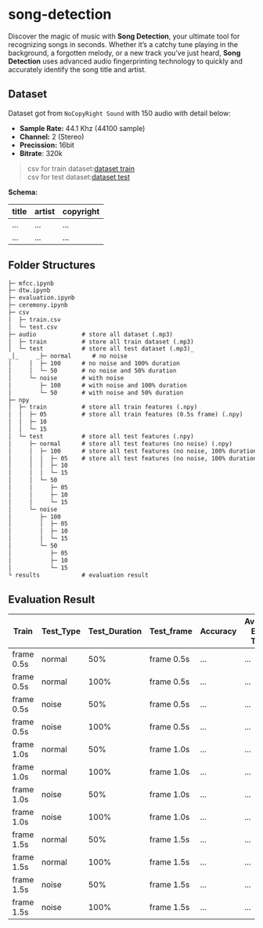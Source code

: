# song-detection

Discover the magic of music with **Song Detection**, your ultimate tool for recognizing songs in seconds. Whether it’s a catchy tune playing in the background, a forgotten melody, or a new track you’ve just heard, **Song Detection** uses advanced audio fingerprinting technology to quickly and accurately identify the song title and artist.

## Dataset
Dataset got from `NoCopyRight Sound` with 150 audio with detail below:

- **Sample Rate:** 44.1 Khz (44100 sample)
- **Channel:** 2 (Stereo)
- **Precission:** 16bit
- **Bitrate**: 320k

> csv for train dataset:[﻿dataset train](https://docs.google.com/spreadsheets/d/1-JBYn8MiLIcnJwqT2j33H7iEbVIgCUDNdG68yBDW5zc/export?format=csv&id=1-JBYn8MiLIcnJwqT2j33H7iEbVIgCUDNdG68yBDW5zc&gid=1280949540)  
> csv for test dataset:[﻿dataset test](https://docs.google.com/spreadsheets/d/1-JBYn8MiLIcnJwqT2j33H7iEbVIgCUDNdG68yBDW5zc/export?format=csv&id=1-JBYn8MiLIcnJwqT2j33H7iEbVIgCUDNdG68yBDW5zc&gid=328562984) 

**Schema:**

| title | artist | copyright |
| ----- | ----- | ----- |
| ... | ... | ... |
| ... | ... | ... |


## Folder Structures
```markdown
├─ mfcc.ipynb
├─ dtw.ipynb
├─ evaluation.ipynb
├─ ceremony.ipynb
├─ csv
│  ├─ train.csv
│  └─ test.csv
├─ audio             # store all dataset (.mp3)
│  ├─ train          # store all train dataset (.mp3)
│  └─ test           # store all test dataset (.mp3)_
_│_     _├─ normal      # no noise
│     │  ├─ 100      # no noise and 100% duration
│     │  └─ 50       # no noise and 50% duration
│     └─ noise       # with noise
│        ├─ 100      # with noise and 100% duration
│        └─ 50       # with noise and 50% duration
├─ npy
│  ├─ train          # store all train features (.npy)
│  │  ├─ 05          # store all train features (0.5s frame) (.npy)
│  │  ├─ 10
│  │  └─ 15
│  └─ test           # store all test features (.npy)
│     ├─ normal      # store all test features (no noise) (.npy)
│     │  ├─ 100      # store all test features (no noise, 100% duration) (.npy)     
│     │  │  ├─ 05    # store all test features (no noise, 100% duration, 0.5s frame) (.npy)
│     │  │  ├─ 10
│     │  │  └─ 15
│     │  └─ 50
│     │     ├─ 05
│     │     ├─ 10
│     │     └─ 15
│     └─ noise
│        ├─ 100
│        │  ├─ 05
│        │  ├─ 10
│        │  └─ 15
│        └─ 50
│           ├─ 05
│           ├─ 10
│           └─ 15
└ results            # evaluation result
```


## Evaluation Result
| Train | Test_Type | Test_Duration | Test_frame | Accuracy | Average Exec Time |
| ----- | ----- | ----- | ----- | ----- | ----- |
| frame 0.5s | normal | 50% | frame 0.5s | ... | ... |
| frame 0.5s | normal | 100% | frame 0.5s | ... | ... |
| frame 0.5s | noise | 50% | frame 0.5s | ... | ... |
| frame 0.5s | noise | 100% | frame 0.5s | ... | ... |
| frame 1.0s | normal | 50% | frame 1.0s | ... | ... |
| frame 1.0s | normal | 100% | frame 1.0s | ... | ... |
| frame 1.0s | noise | 50% | frame 1.0s | ... | ... |
| frame 1.0s | noise | 100% | frame 1.0s | ... | ... |
| frame 1.5s | normal | 50% | frame 1.5s | ... | ... |
| frame 1.5s | normal | 100% | frame 1.5s | ... | ... |
| frame 1.5s | noise | 50% | frame 1.5s | ... | ... |
| frame 1.5s | noise | 100% | frame 1.5s | ... | ... |


